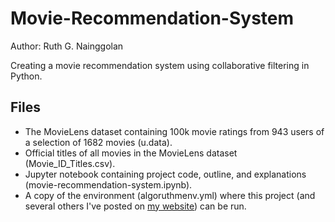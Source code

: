 # Movie-Recommendation-System

Author: Ruth G. Nainggolan

Creating a movie recommendation system using collaborative filtering in Python.


Files
-----

* The MovieLens dataset containing 100k movie ratings from 943 users of a selection of 1682 movies (u.data).
* Official titles of all movies in the MovieLens dataset (Movie_ID_Titles.csv).
* Jupyter notebook containing project code, outline, and explanations (movie-recommendation-system.ipynb).
* A copy of the environment (algoruthmenv.yml) where this project (and several others I've posted on [my website](https://algoruthm.dev/)) can be run.
